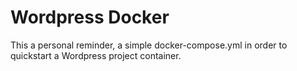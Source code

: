 # Wordpress Docker

This a personal reminder, a simple docker-compose.yml in order to quickstart a Wordpress project container.
